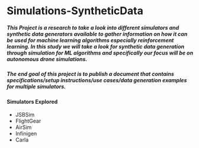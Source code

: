 # Simulations-SyntheticData

##### This Project is a research to take a look into different simulators and synthetic data generators available to gather information on how it can be used for machine learning algorithms especially reinforcement learning. In this study we will take a look for synthetic data generation through simulation for ML algorithms and specifically our focus will be on autonomous drone simulations.

##### The end goal of this project is to publish a document that contains specifications/setup instructions/use cases/data generation examples for multiple simulators.

#### Simulators Explored 
- JSBSim
- FlightGear
- AirSim
- Infinigen
- Carla
